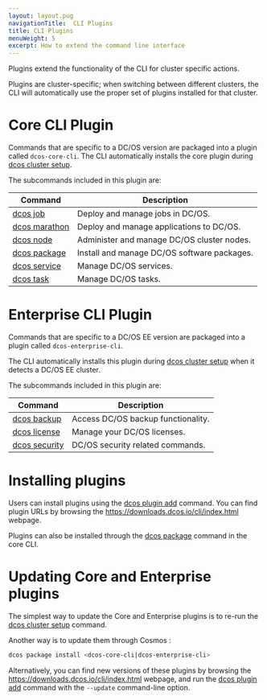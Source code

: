```yaml
---
layout: layout.pug
navigationTitle:  CLI Plugins
title: CLI Plugins
menuWeight: 5
excerpt: How to extend the command line interface
---
```


Plugins extend the functionality of the CLI for cluster specific actions.

Plugins are cluster-specific; when switching between different clusters, the CLI will automatically use the proper set of plugins installed for that cluster.


# Core CLI Plugin

Commands that are specific to a DC/OS version are packaged into a plugin called `dcos-core-cli`.
The CLI automatically installs the core plugin during [dcos cluster setup](/mesosphere/dcos/2.2/cli/command-reference/dcos-cluster/dcos-cluster-setup/).

The subcommands included in this plugin are:

| Command | Description |
|---------|-------------|
| [dcos job](/mesosphere/dcos/2.2/cli/command-reference/dcos-job/)    | Deploy and manage jobs in DC/OS.  |
| [dcos marathon](/mesosphere/dcos/2.2/cli/command-reference/dcos-marathon/)  |  Deploy and manage applications to DC/OS.  |
| [dcos node](/mesosphere/dcos/2.2/cli/command-reference/dcos-node/)   |  Administer and manage DC/OS cluster nodes.  |
| [dcos package](/mesosphere/dcos/2.2/cli/command-reference/dcos-package/) | Install and manage DC/OS software packages. |
| [dcos service](/mesosphere/dcos/2.2/cli/command-reference/dcos-service/)  |  Manage DC/OS services.  |
| [dcos task](/mesosphere/dcos/2.2/cli/command-reference/dcos-task/)  |  Manage DC/OS tasks.  |

# Enterprise CLI Plugin

Commands that are specific to a DC/OS EE version are packaged into a plugin called `dcos-enterprise-cli`.

The CLI automatically installs this plugin during [dcos cluster setup](/mesosphere/dcos/2.2/cli/command-reference/dcos-cluster/dcos-cluster-setup/) when it detects a DC/OS EE cluster.

The subcommands included in this plugin are:

| Command | Description |
|---------|-------------|
| [dcos backup](/mesosphere/dcos/2.2/cli/command-reference/dcos-backup/)    | Access DC/OS backup functionality.  |
| [dcos license](/mesosphere/dcos/2.2/cli/command-reference/dcos-license/)  |  Manage your DC/OS licenses.  |
| [dcos security](/mesosphere/dcos/2.2/cli/command-reference/dcos-security/)   |  DC/OS security related commands. |


# Installing plugins

Users can install plugins using the [dcos plugin add](/mesosphere/dcos/2.2/cli/command-reference/dcos-plugin/dcos-plugin-add/) command. You can find plugin URLs by browsing the https://downloads.dcos.io/cli/index.html webpage.

Plugins can also be installed through the [dcos package](/mesosphere/dcos/2.2/cli/command-reference/dcos-package/) command in the core CLI.

# Updating Core and Enterprise plugins

The simplest way to update the Core and Enterprise plugins is to re-run the [dcos cluster setup](/mesosphere/dcos/2.2/cli/command-reference/dcos-cluster/dcos-cluster-setup/) command.

Another way is to update them through Cosmos :

```bash
dcos package install <dcos-core-cli|dcos-enterprise-cli>
```

Alternatively, you can find new versions of these plugins by browsing the https://downloads.dcos.io/cli/index.html webpage, and run the [dcos plugin add](/mesosphere/dcos/2.2/cli/command-reference/dcos-plugin/dcos-plugin-add/) command with the `--update` command-line option.
